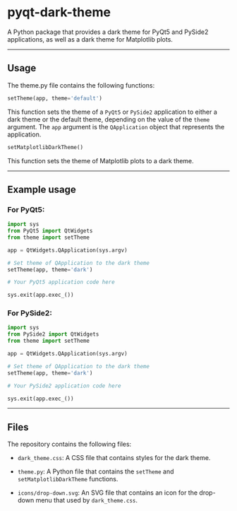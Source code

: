 # pyqt-dark-theme
A Python package that provides a dark theme for PyQt5 and PySide2 applications, as well as a dark theme for Matplotlib plots.

---
## Usage
The theme.py file contains the following functions:

```python
setTheme(app, theme='default')
```
This function sets the theme of a `PyQt5` or `PySide2` application to either a dark theme or the default theme, depending on the value of the `theme` argument. The `app` argument is the `QApplication` object that represents the application.

```python
setMatplotlibDarkTheme()
```
This function sets the theme of Matplotlib plots to a dark theme.

---
## Example usage

### For PyQt5:
```python
import sys
from PyQt5 import QtWidgets
from theme import setTheme

app = QtWidgets.QApplication(sys.argv)

# Set theme of QApplication to the dark theme
setTheme(app, theme='dark')

# Your PyQt5 application code here

sys.exit(app.exec_())
```

### For PySide2:
```python
import sys
from PySide2 import QtWidgets
from theme import setTheme

app = QtWidgets.QApplication(sys.argv)

# Set theme of QApplication to the dark theme
setTheme(app, theme='dark')

# Your PySide2 application code here

sys.exit(app.exec_())
```

---
## Files
The repository contains the following files:

- `dark_theme.css`: A CSS file that contains styles for the dark theme.

- `theme.py`: A Python file that contains the `setTheme` and `setMatplotlibDarkTheme` functions.

- `icons/drop-down.svg`: An SVG file that contains an icon for the drop-down menu that used by `dark_theme.css`.